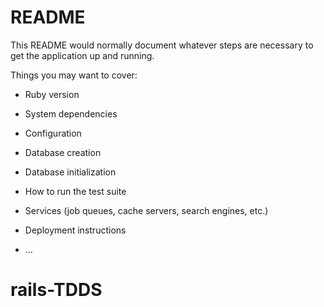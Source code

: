 # README

This README would normally document whatever steps are necessary to get the
application up and running.

Things you may want to cover:

* Ruby version

* System dependencies

* Configuration

* Database creation

* Database initialization

* How to run the test suite

* Services (job queues, cache servers, search engines, etc.)

* Deployment instructions

* ...
# rails-TDDS
 <!-- 1. Please run rake task- rake upload_csv:due_date_info
 desc "Upload due date info from csv to db"
 2. database.yml has details related to postgresql in development-->
